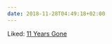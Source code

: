 ```yaml
---
date: 2018-11-28T04:49:18+02:00
---
```


Liked: [11 Years Gone](http://www.macdrifter.com/2018/11/11-years-gone.html)

